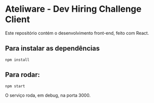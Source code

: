 # Ateliware - Dev Hiring Challenge Client

Este repositório contém o desenvolvimento front-end, feito com React.

## Para instalar as dependências
`npm install`

## Para rodar:
`npm start`

O serviço roda, em debug, na porta 3000.